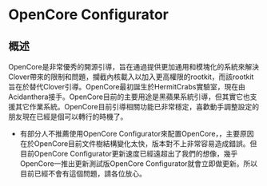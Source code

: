<h1>OpenCore Configurator</h1>
<h2>概述</h2>
<p>OpenCore是非常優秀的開源引導，旨在通過提供更加通用和模塊化的系統來解決Clover帶來的限制和問題，攔截內核載入以加入更高權限的rootkit，而該rootkit旨在於替代Clover引導。OpenCore最初誕生於HermitCrabs實驗室，現在由Acidanthera接手。OpenCore目前的主要用途是黑蘋果系統引導，但其實它也支援其它作業系統。OpenCore目前引導相關功能已非常穩定，喜歡動手調整設定的朋友現在已經是個可以轉行的時機了。</p>
<ul>
  <li>有部分人不推薦使用OpenCore Configurator來配置OpenCore，，主要原因在於OpenCore目前文件樹結構變化太快，版本對不上非常容易造成錯誤。但目前OpenCore Configurator更新速度已經遠超出了我們的想像，幾乎OpenCore一推出更新測試版OpenCore Configurator就會立即做更新。所以目前已經不會有這個問題，請各位放心。</li>
</ul>
